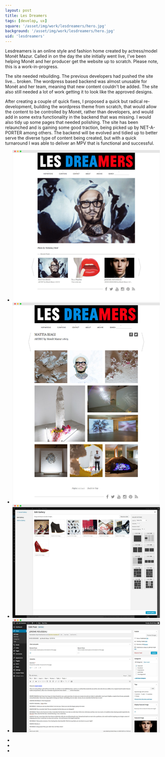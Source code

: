 ```yaml
---
layout: post
title: Les Dreamers
tags: [develop, ux]
square: '/asset/img/work/lesdreamers/hero.jpg'
background: '/asset/img/work/lesdreamers/hero.jpg'
uid: 'lesdreamers'
---
```


<p class="headline">Lesdreamers is an online style and fashion home created by actress/model Monét Mazur. Called in on the day the site initially went live, I've been helping Monét and her producer get the website up to scratch. Please note, this is a work-in-progress.</p>

<p>The site needed rebuilding. The previous developers had pushed the site live... broken. The wordpress based backend was almost unusable for Monét and her team, meaning that new content couldn't be added. The site also still needed a lot of work getting it to look like the approved designs.</p>

<p>After creating a couple of quick fixes, I proposed a quick but radical re-development, building the wordpress theme from scratch, that would allow the content to be controlled by Monét, rather than developers, and would add in some extra functionality in the backend that was missing. I would also tidy up some pages that needed polishing. The site has been relaunched and is gaining some good traction, being picked up by NET-A-PORTER among others. The backend will be evolved and tidied up to better serve the diverse type of content being created, but with a quick turnaround I was able to deliver an MPV that is functional and successful.</p>

<section class="post-media">
	<ul>
		<li class="curved"><img src="/asset/img/work/lesdreamers/01.jpg"></li>
		<li class="curved"><img src="/asset/img/work/lesdreamers/02.jpg"></li>
		<li class="curved"><img src="/asset/img/work/lesdreamers/03.jpg"></li>
		<li class="curved"><img src="/asset/img/work/lesdreamers/04.jpg"></li>
	</ul>
</section>

<section class="block palette three-colors">
	<ul>
		<li class="color-1"></li>
		<li class="color-2"></li>
		<li class="color-3"></li>
	</ul>
</section>

